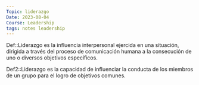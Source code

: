 ```yaml
---
Topic: liderazgo
Date: 2023-08-04
Course: Leadership
tags: notes leadership
---
```

Def::Liderazgo es la influencia interpersonal ejercida en una situación, dirigida a través del proceso de comunicación humana a la consecución de uno o diversos objetivos específicos.

Def2::Liderazgo es la capacidad de influenciar la conducta de los miembros de un grupo para el logro de objetivos comunes.
